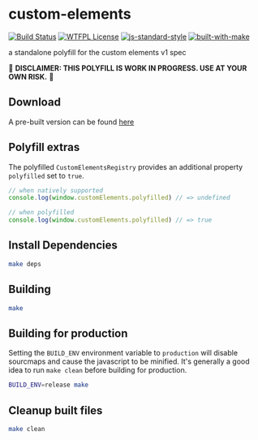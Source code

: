 # custom-elements

[![Build Status](https://travis-ci.org/bash/custom-elements.svg?branch=master)](https://travis-ci.org/bash/custom-elements)
[![WTFPL License](https://img.shields.io/badge/license-WTFPL-blue.svg)](LICENSE)
[![js-standard-style](https://img.shields.io/badge/code%20style-standard-brightgreen.svg)](http://standardjs.com/)
[![built-with-make](https://img.shields.io/badge/build%20system-make-brightgreen.svg)](Makefile)

a standalone polyfill for the custom elements v1 spec

🚧 **DISCLAIMER: THIS POLYFILL IS WORK IN PROGRESS. USE AT YOUR OWN RISK.** 🚧

## Download

A pre-built version can be found [here](https://github.com/bash/custom-elements/releases/latest)

## Polyfill extras

The polyfilled `CustomElementsRegistry` provides an additional property `polyfilled` set to `true`.

```js
// when natively supported
console.log(window.customElements.polyfilled) // => undefined

// when polyfilled
console.log(window.customElements.polyfilled) // => true
```


## Install Dependencies
```bash
make deps
```

## Building
```bash
make
```

## Building for production
Setting the `BUILD_ENV` environment variable to `production` will disable sourcmaps and cause the javascript to be minified.
It's generally a good idea to run `make clean` before building for production.

```bash
BUILD_ENV=release make
```

## Cleanup built files
```bash
make clean
```
